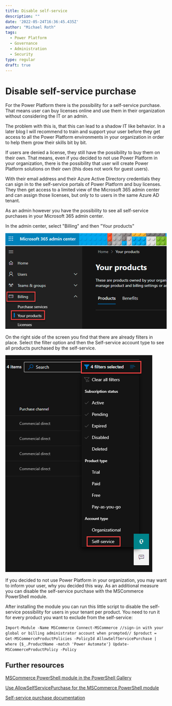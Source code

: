 ```yaml
---
title: Disable self-service
description: ""
date: '2022-05-24T16:36:45.435Z'
author: "Michael Roth"
tags:
  - Power Platform
  - Governance
  - Administration
  - Security
type: regular
draft: true
---
```


# Disable self-service purchase

For the Power Platform there is the possibility for a self-service purchase. That means user can buy licenses online and use them in their organization without considering the IT or an admin.

The problem with this is, that this can lead to a shadow IT like behavior. In a later blog I will recommend to train and support your user before they get access to all the Power Platform environments in your organization in order to help them grow their skills bit by bit.

If users are denied a license, they still have the possibility to buy them on their own. That means, even if you decided to not use Power Platform in your organization, there is the possibility that user will create Power Platform solutions on their own (this does not work for guest users).

With their email address and their Azure Active Directory credentials they can sign in to the self-service portals of Power Platform and buy licenses. They then get access to a limited view of the Microsoft 365 admin center and can assign those licenses, but only to to users in the same Azure AD tenant.

As an admin however you have the possibility to see all self-service purchases in your Microsoft 365 admin center.

In the admin center, select "Billing" and then "Your products"

![a picture showing the Microsoft 365 admin center](https://github.com/MichaelRoth42/Juicy-Blog-Stuff/blob/main/assets/images/blog/Self-service_1.png)

On the right side of the screen you find that there are already filters in place. Select the filter option and then the Self-service account type to see all products purchased by the self-service.

![a picture showing the product filer in the Microsoft 365 admin center](https://github.com/MichaelRoth42/Juicy-Blog-Stuff/blob/main/assets/images/blog/Self-service_2.png)

If you decided to not use Power Platform in your organization, you may want to inform your user, why you decided this way. As an additional measure you can disable the self-service purchase with the MSCommerce PowerShell module.

After installing the module you can run this little script to disable the self-service possibility for users in your tenant per product. You need to run it for every product you want to exclude from the self-service:

`Import-Module -Name MSCommerce Connect-MSCommerce //sign-in with your global or billing administrator account when prompted//
$product = Get-MSCommerceProductPolicies -PolicyId AllowSelfServicePurchase |
where {$_.ProductName -match 'Power Automate'}
Update-MSCommerceProductPolicy -Policy`

## Further resources

[MSCommerce PowerShell module in the PowerShell Gallery](https://www.powershellgallery.com/packages/MSCommerce/1.7)

[Use AllowSelfServicePurchase for the MSCommerce PowerShell module](https://docs.microsoft.com/microsoft-365/commerce/subscriptions/allowselfservicepurchase-powershell?view=o365-worldwide)

[Self-service purchase documentation](https://docs.microsoft.com/microsoft-365/commerce/subscriptions/allowselfservicepurchase-powershell?view=o365-worldwide)